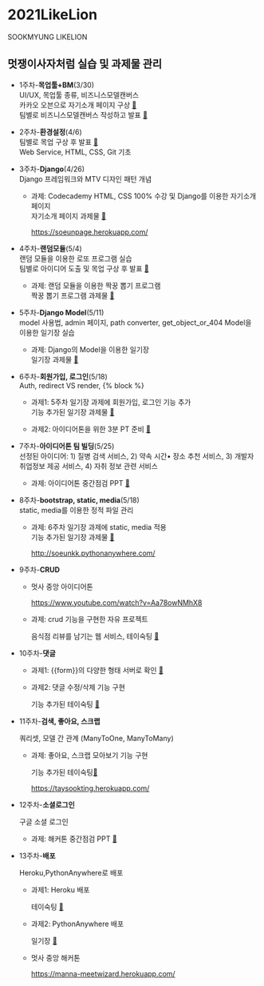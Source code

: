 # 2021LikeLion
SOOKMYUNG LIKELION


## 멋쟁이사자처럼 실습 및 과제물 관리  
* 1주차-**목업툴+BM**(3/30)  
  UI/UX, 목업툴 종류, 비즈니스모델캔버스  
  카카오 오븐으로 자기소개 페이지 구상 [📝](https://github.com/soeunkk/2021LikeLion/blob/master/week/week01/%EB%AA%A9%EC%97%85(%EC%98%A4%EB%B8%90)_%EC%9E%90%EA%B8%B0%EC%86%8C%EA%B0%9C%20%ED%8E%98%EC%9D%B4%EC%A7%80.pdf)  
  팀별로 비즈니스모델캔버스 작성하고 발표 [📝](https://github.com/soeunkk/2021LikeLion/blob/master/week/week01/%EB%B9%84%EC%A6%88%EB%8B%88%EC%8A%A4%EB%AA%A8%EB%8D%B8%EC%BA%94%EB%B2%84%EC%8A%A4_STABLE.pdf)  
  
* 2주차-**환경설정**(4/6)  
  팀별로 목업 구상 후 발표 [📝](https://github.com/soeunkk/2021LikeLion/blob/master/week/week02/%EB%AA%A9%EC%97%85(%EC%98%A4%EB%B8%90)_STABLE%20%ED%99%88%ED%99%94%EB%A9%B4.pdf)  
  Web Service, HTML, CSS, Git 기초  
  
* 3주차-**Django**(4/26)  
  Django 프레임워크와 MTV 디자인 패턴 개념  
  + 과제: Codecademy HTML, CSS 100% 수강 및 Django를 이용한 자기소개 페이지  
   자기소개 페이지 과제물 [📂](https://github.com/soeunkk/2021LikeLion/tree/master/assignment/assignment03_IntroduceSelf)  
  
    https://soeunpage.herokuapp.com/
  
* 4주차-**랜덤모듈**(5/4)  
  랜덤 모듈을 이용한 로또 프로그램 실습  
  팀별로 아이디어 도출 및 목업 구상 후 발표 [📝](https://github.com/soeunkk/2021LikeLion/blob/master/week/week04/%EB%AA%A9%EC%97%85(PPT)_SookTemp.pdf)  
  + 과제: 랜덤 모듈을 이용한 짝꿍 뽑기 프로그램  
   짝꿍 뽑기 프로그램 과제물 [📂](https://github.com/soeunkk/2021LikeLion/tree/master/assignment/assignment04_RandomDraw)  
  
* 5주차-**Django Model**(5/11)  
  model 사용법, admin 페이지, path converter, get_object_or_404
  Model을 이용한 일기장 실습  
  
  + 과제: Django의 Model을 이용한 일기장  
   일기장 과제물 [📂](https://github.com/soeunkk/2021LikeLion/tree/master/assignment/assignment05_Diary)  
  
* 6주차-**회원가입, 로그인**(5/18)  
  Auth, redirect VS render, {% block %}  
  
  + 과제1: 5주차 일기장 과제에 회원가입, 로그인 기능 추가  
  기능 추가된 일기장 과제물 [📂](https://github.com/soeunkk/2021LikeLion/tree/master/assignment/assignment06_Diary2)  

  + 과제2: 아이디어톤을 위한 3분 PT 준비 [📝](https://github.com/soeunkk/2021LikeLion/blob/master/week/week06/%EC%95%84%EC%9D%B4%EB%94%94%EC%96%B4%ED%86%A4%203%EB%B6%84%20%EB%B0%9C%ED%91%9C.pdf)  

* 7주차-**아이디어톤 팀 빌딩**(5/25)  
  선정된 아이디어: 1) 질병 검색 서비스, 2) 약속 시간• 장소 추천 서비스, 3) 개발자 취업정보 제공 서비스, 4) 자취 정보 관련 서비스   
  
  + 과제: 아이디어톤 중간점검 PPT [📝](https://github.com/soeunkk/2021LikeLion/blob/master/week/week08/Meet%20Wizard%20%EB%AA%A9%EC%97%85%2C%20%ED%85%8C%EC%9D%B4%EB%B8%94.pdf)  

* 8주차-**bootstrap, static, media**(5/18)    
  static, media를 이용한 정적 파일 관리  

  + 과제: 6주차 일기장 과제에 static, media 적용  
    기능 추가된 일기장 과제물 [📂](https://github.com/soeunkk/2021LikeLion/tree/master/assignment/assignment08_Diary3)         
    
    http://soeunkk.pythonanywhere.com/
  
* 9주차-**CRUD**      

  * 멋사 중앙 아이디어톤      

    https://www.youtube.com/watch?v=Aa78owNMhX8      

  * 과제: crud 기능을 구현한 자유 프로젝트     

    음식점 리뷰를 남기는 웹 서비스, 테이숙팅 [📂](https://github.com/soeunkk/2021LikeLion/tree/master/assignment/assignment09_CRUDProject)

* 10주차-**댓글**    

  * 과제1: {{form}}의 다양한 형태 서버로 확인 [📝](https://github.com/soeunkk/2021LikeLion/blob/master/week/week10/%EB%8B%A4%EC%96%91%ED%95%9C_form%ED%98%95%ED%83%9C.pdf)   

  * 과제2: 댓글 수정/삭제 기능 구현

    기능 추가된 테이숙팅 [📂](https://github.com/soeunkk/2021LikeLion/tree/master/assignment/assignment10_CRUDProject2)
  
* 11주차-**검색, 좋아요, 스크랩**

  쿼리셋, 모델 간 관계 (ManyToOne, ManyToMany)

  * 과제: 좋아요, 스크랩 모아보기 기능 구현

    기능 추가된 테이숙팅[📂](https://github.com/soeunkk/2021LikeLion/tree/master/assignment/assignment11_CRUDProject3)

    https://taysookting.herokuapp.com/

* 12주차-**소셜로그인**

  구글 소셜 로그인

  - 과제: 해커톤 중간점검 PPT [📝](https://github.com/soeunkk/2021LikeLion/blob/master/week12/Meet%20Wizard%20%EC%A4%91%EA%B0%84%EC%A0%90%EA%B2%80.pdf) 

* 13주차-**배포**

  Heroku,PythonAnywhere로 배포

  - 과제1: Heroku 배포 

    테이숙팅 [📂](https://github.com/soeunkk/2021LikeLion/tree/master/assignment/assignment13_Release/taysooktingproject)

  - 과제2: PythonAnywhere 배포

    일기장 [📂](https://github.com/soeunkk/2021LikeLion/tree/master/assignment/assignment13_Release/diaryproject)

  - 멋사 중앙 해커톤

    https://manna-meetwizard.herokuapp.com/